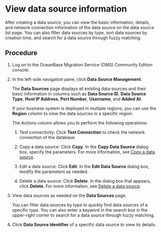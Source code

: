 # View data source information

After creating a data source, you can view the basic information, details, and network connection information of the data source on the data source list page. You can also filter data sources by type, sort data sources by creation time, and search for a data source through fuzzy matching.

## Procedure

1. Log on to the OceanBase Migration Service (OMS) Community Edition console.

2. In the left-side navigation pane, click **Data Source Management**.

   The **Data Sources** page displays all existing data sources and their basic information in columns such as **Data Source ID**, **Data Source Type**, **Host IP Address**, **Port Number**, **Username**, and **Added At**.

   If your business system is deployed in multiple regions, you can use the **Region** column to view the data sources in a specific region.

   The Actions column allows you to perform the following operations:

   1. Test connectivity: Click **Test Connection** to check the network connection of the database.

   2. Copy a data source: Click **Copy**. In the **Copy Data Source** dialog box, specify the parameters. For more information, see [Copy a data source](../200.manage-data-sources/300.copy-data-source.md).

   3. Edit a data source: Click **Edit**. In the **Edit Data Source** dialog box, modify the parameters as needed.

   4. Delete a data source: Click **Delete**. In the dialog box that appears, click **Delete**. For more information, see [Delete a data source](../200.manage-data-sources/500.delete-a-data-source.md).

3. View data sources as needed on the **Data Sources** page.

   You can filter data sources by type to quickly find data sources of a specific type. You can also enter a keyword in the search box in the upper-right corner to search for a data source through fuzzy matching.

4. Click **Data Source Identifier** of a specific data source to view its details.
